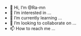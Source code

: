 - 👋 Hi, I’m @Ra-mn
- 👀 I’m interested in ...
- 🌱 I’m currently learning ...
- 💞️ I’m looking to collaborate on ...
- 📫 How to reach me ...

<!---
Ra-mn/Ra-mn is a ✨ special ✨ repository because its `README.md` (this file) appears on your GitHub profile.
You can click the Preview link to take a look at your changes.
--->
